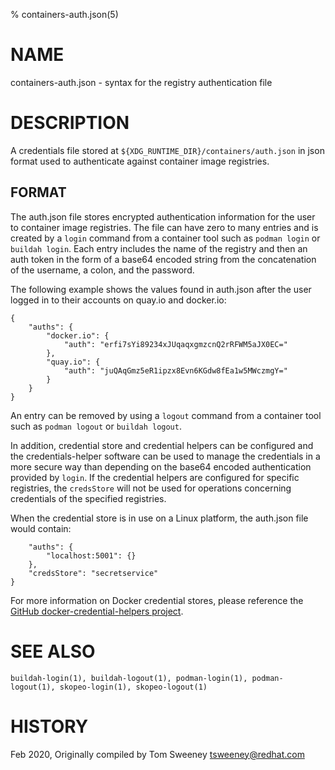 % containers-auth.json(5)

# NAME
containers-auth.json - syntax for the registry authentication file

# DESCRIPTION

A credentials file stored at `${XDG_RUNTIME_DIR}/containers/auth.json` in
json format used to authenticate against container image registries.

## FORMAT

The auth.json file stores encrypted authentication information for the
user to container image registries.  The file can have zero to many entries and
is created by a `login` command from a container tool such as `podman login` or
`buildah login`.  Each entry includes the name of the registry and then an auth
token in the form of a base64 encoded string from the concatenation of the
username, a colon, and the password.

The following example shows the values found in auth.json after the user logged in to
their accounts on quay.io and docker.io:

```
{
	"auths": {
		"docker.io": {
			"auth": "erfi7sYi89234xJUqaqxgmzcnQ2rRFWM5aJX0EC="
		},
		"quay.io": {
			"auth": "juQAqGmz5eR1ipzx8Evn6KGdw8fEa1w5MWczmgY="
		}
	}
}
```

An entry can be removed by using a `logout` command from a container
tool such as `podman logout` or `buildah logout`.

In addition, credential store and credential helpers can be configured and the credentials-helper
software can be used to manage the credentials in a more secure way than depending on the base64 encoded authentication
provided by `login`. If the credential helpers are configured for specific registries, the `credsStore` will not be used
for operations concerning credentials of the specified registries.

When the credential store is in use on a Linux platform, the auth.json file would contain:

```
    "auths": {
        "localhost:5001": {}
    },
    "credsStore": "secretservice"
}
```

For more information on Docker credential stores, please reference the [GitHub docker-credential-helpers project](https://github.com/docker/docker-credential-helpers/releases).


# SEE ALSO
    buildah-login(1), buildah-logout(1), podman-login(1), podman-logout(1), skopeo-login(1), skopeo-logout(1)

# HISTORY
Feb 2020, Originally compiled by Tom Sweeney <tsweeney@redhat.com>
